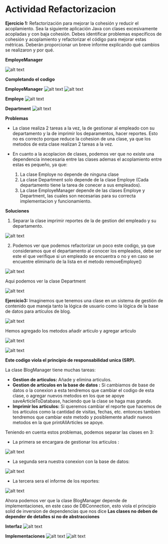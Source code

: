 
# Actividad Refactorizacion

**Ejercicio 1:** Refactorización para mejorar la cohesión y reducir el acoplamiento. Sea la siguiente aplicación Java con clases excesivamente acopladas y con baja cohesión. Debes identificar problemas específicos de cohesión y acoplamiento y refactorizar el código para mejorar estas métricas. Deberán proporcionar un breve informe explicando qué cambios se realizaron y por qué.

**EmployeManager**

![alt text](Imagenes/image.png)

**Completando el codigo**

**EmployeManager**
![alt text](Imagenes/image-1.png)
![alt text](Imagenes/image-2.png)

**Employe**
![alt text](Imagenes/image-3.png)

**Department**
![alt text](Imagenes/image-4.png)


**Problemas**

- La clase realiza 2 tareas a la vez, la de gestionar al empleado con su departamento y la de imprimir los deparamentos, hacer reportes. Esto no es correcto porque reduce la cohesion de una clase, ya que los metodos de esta clase realizan 2 tareas a la vez.

- En cuanto a la acoplacion de clases, podemos ver que no existe una dependencia innecesaria entre las clases ademas el acoplamiento entre estas es pequeño, ya que:

    1. La clase Employe no depende de ninguna clase
    2. La clase Department solo depende de la clase Employe (Cada departamento tiene la tarea de conecer a sus empleados).
    3. La clase EmployeManager depende de las clases Employe y Department, las cuales son necesarias para su correcta implementacion y funcionamiento.


**Soluciones**

1. Separar la clase imprimir reportes de la de gestion del empleado y su departamento.

![alt text](Imagenes/image-5.png)

2. Podemos ver que podemos refactorizar un poco este codigo, ya que consideramos que el departamento al conocer los empleados, debe ser este el que verifique si un empleado se encuentra o no y en caso se encuentre eliminarlo de la lista en el metodo removeEmploye()

![alt text](Imagenes/image-6.png)


Aqui podemos ver la clase Department

![alt text](Imagenes/image-7.png)

**Ejercicio3:** Imaginemos que tenemos una clase en un sistema de gestión de contenido que maneja tanto la lógica de usuario como la lógica de la base de datos para artículos de blog.

![alt text](Imagenes/image-8.png)


Hemos agregado los metodos añadir articulo y agregar articulo

![alt text](Imagenes/image-11.png)

![alt text](Imagenes/image-12.png)

**Este codigo viola el principio de responsabilidad unica (SRP).**

La clase BlogManager tiene muchas tareas:

- **Gestion de articulos:** Añade y elimina articulos.
- **Gestion de articulos en la base de datos :** Si cambiamos de base de datos o la conexion a esta tendremos que cambiar el codigo de esta clase, o agregar nuevos metodos en los que se apoye saveArticleToDatabase, haciendo que la clase se haga mas grande.
- **Imprimir los articulos:** Si queremos cambiar el reporte que hacemos de los articulos como la cantidad de visitas, fechas, etc. entonces tambien tendremos que cambiar este metodo y posiblemente añadir nuevos metodos en la que printAllArticles se apoye.

Teniendo en cuenta estos problemas, podemos separar las clases en 3:

- La primera se encargara de gestionar los articulos : 

![alt text](Imagenes/image-15.png)

- La segunda sera nuestra conexion con la base de datos:

![alt text](Imagenes/image-13.png)

- La tercera sera el informe de los reportes:

![alt text](Imagenes/image-14.png)

Ahora podemos ver que la clase BlogManager depende de implementaciones, en este caso de DBConnection, esto viola el principio solid de inversion de dependencias que nos dice **Las clases no deben de depender de detalles si no de abstracciones**

**Interfaz**
![alt text](Imagenes/image-16.png)


**Implementaciones**
![alt text](Imagenes/image-17.png)
![alt text](Imagenes/image-18.png)

